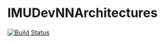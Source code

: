 # IMUDevNNArchitectures

[![Build Status](https://github.com/imu-dev/IMUDevNNArchitectures.jl/actions/workflows/CI.yml/badge.svg?branch=main)](https://github.com/imu-dev/IMUDevNNArchitectures.jl/actions/workflows/CI.yml?query=branch%3Amain)
